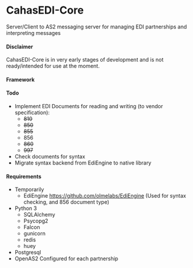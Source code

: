 # CahasEDI-Core

Server/Client to AS2 messaging server for managing EDI partnerships and interpreting messages

#### Disclaimer

CahasEDI-Core is in very early stages of development and is not ready/intended for use at the moment.

#### Framework

#### Todo

* Implement EDI Documents for reading and writing (to vendor specification):
    * ~~810~~
    * ~~850~~
    * ~~855~~
    * 856
    * ~~860~~
    * ~~997~~
* Check documents for syntax
* Migrate syntax backend from EdiEngine to native library
#### Requirements
* Temporarily
    * EdiEngine https://github.com/olmelabs/EdiEngine (Used for syntax checking, and 856 document type)
* Python 3
    * SQLAlchemy
    * Psycopg2
    * Falcon
    * gunicorn
    * redis
    * huey
* Postgresql
* OpenAS2 Configured for each partnership

